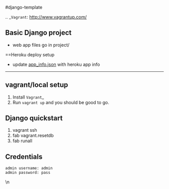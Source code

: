 

#django-template

.. _`Vagrant`: http://www.vagrantup.com/


Basic Django project
---

- web app files go in project/

==Heroku deploy setup
- update [app_info.json](app_info.json) with heroku app info

----

## vagrant/local setup

1. Install `Vagrant`_
2. Run ``vagrant up`` and you should be good to go.

## Django quickstart
1. vagrant ssh
2. fab vagrant.resetdb
3. fab runall


## Credentials
    admin username: admin
    admin password: pass
  
\n
